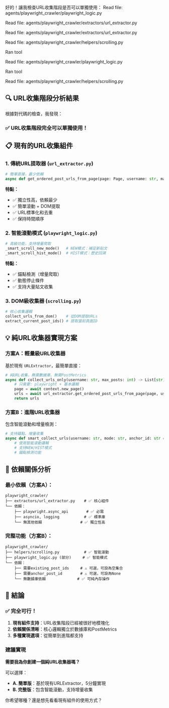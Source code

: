 好的！讓我檢查URL收集階段是否可以單獨使用：
Read file: agents/playwright_crawler/playwright_logic.py

Read file: agents/playwright_crawler/extractors/url_extractor.py

Read file: agents/playwright_crawler/extractors/url_extractor.py

Read file: agents/playwright_crawler/helpers/scrolling.py

Ran tool

Read file: agents/playwright_crawler/playwright_logic.py

Ran tool

Read file: agents/playwright_crawler/helpers/scrolling.py

## 🔍 **URL收集階段分析結果**

根據對代碼的檢查，我發現：

### ✅ **URL收集階段完全可以單獨使用！**

## 📋 **現有的URL收集組件**

### **1. 傳統URL提取器** (`url_extractor.py`)
```python
# 簡單直接，最少依賴
async def get_ordered_post_urls_from_page(page: Page, username: str, max_posts: int) -> List[str]
```

**特點：**
- ✅ 獨立性高，依賴最少
- ✅ 簡單滾動 + DOM提取
- ✅ URL標準化和去重
- ✅ 保持時間順序

### **2. 智能滾動模式** (`playwright_logic.py`)
```python
# 高級功能，支持增量爬取
_smart_scroll_new_mode()   # NEW模式：補足新貼文
_smart_scroll_hist_mode()  # HIST模式：歷史回溯
```

**特點：**
- ✅ 錨點檢測（增量爬取）
- ✅ 動態停止條件
- ✅ 支持大量貼文收集

### **3. DOM級收集器** (`scrolling.py`)
```python
# 核心收集邏輯
collect_urls_from_dom()    # 從DOM提取URLs
extract_current_post_ids() # 提取當前頁面ID
```

## 💡 **純URL收集器實現方案**

### **方案A：輕量級URL收集器**
基於現有 `URLExtractor`，最簡單直接：

```python
# 純URL收集，無需數據庫、無需PostMetrics
async def collect_urls_only(username: str, max_posts: int) -> List[str]:
    # 只需要: playwright + 基本邏輯
    page = await context.new_page()
    urls = await url_extractor.get_ordered_post_urls_from_page(page, username, max_posts)
    return urls
```

### **方案B：進階URL收集器**
包含智能滾動和增量檢測：

```python
# 支持錨點、增量收集
async def smart_collect_urls(username: str, mode: str, anchor_id: str = None) -> List[str]:
    # 使用智能滾動邏輯
    # 支持NEW/HIST模式
    # 錨點檢測功能
```

## 🔧 **依賴關係分析**

### **最小依賴（方案A）：**
```
playwright_crawler/
├── extractors/url_extractor.py    # ✅ 核心組件
└── 依賴：
    ├── playwright.async_api        # ✅ 必需
    ├── asyncio, logging           # ✅ 標準庫
    └── 無其他依賴                 # ✅ 獨立性高
```

### **完整功能（方案B）：**
```
playwright_crawler/
├── helpers/scrolling.py           # ✅ 智能滾動
├── playwright_logic.py (部分)     # ✅ 智能模式
└── 依賴：
    ├── 需要existing_post_ids     # ⚠️ 可選，可設為空集合
    ├── 需要anchor_post_id        # ⚠️ 可選，可設為None
    └── 無數據庫依賴              # ✅ 可純內存操作
```

## 🎯 **結論**

### ✅ **完全可行！**

1. **現有組件支持**：URL收集階段已經被很好地模塊化
2. **依賴關係清晰**：核心邏輯獨立於數據庫和PostMetrics
3. **多種實現選項**：從簡單到進階都支持

### **建議實現**

**需要我為你創建一個純URL收集器嗎？**

可以選擇：
- **A. 簡單版**：基於現有URLExtractor，5分鐘實現
- **B. 完整版**：包含智能滾動，支持增量收集

你希望哪種？還是想先看看現有組件的使用方式？